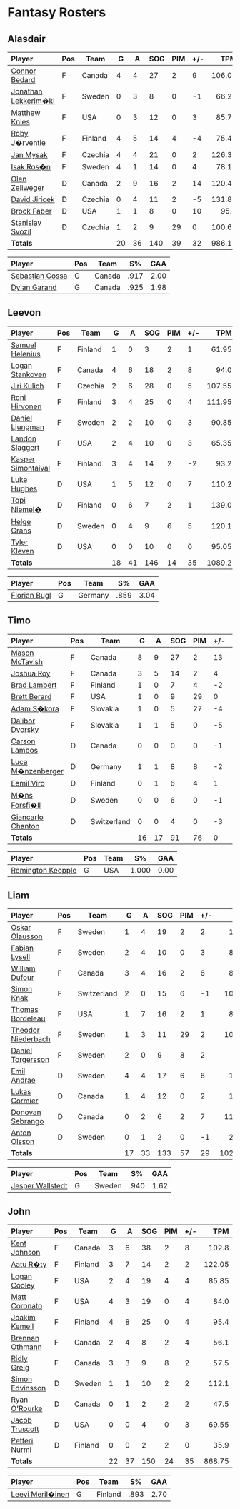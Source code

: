 # Fantasy Rosters
## Alasdair
| Player | Pos | Team | G | A | SOG | PIM | +/- | TPM |
| :----- | --- |  --- | - | - | --- | --- | --- | --: |
| [Connor Bedard](https://www.eliteprospects.com/player/535584/connor-bedard) | F |  Canada | 4 | 4 | 27 | 2 | 9 | 106.05 |
| [Jonathan Lekkerim�ki](https://www.eliteprospects.com/player/649220/jonathan-lekkerimaki) | F |  Sweden | 0 | 3 | 8 | 0 | -1 | 66.25 |
| [Matthew Knies](https://www.eliteprospects.com/player/292083/matthew-knies) | F |  USA | 0 | 3 | 12 | 0 | 3 | 85.75 |
| [Roby J�rventie](https://www.eliteprospects.com/player/534236/roby-jarventie) | F |  Finland | 4 | 5 | 14 | 4 | -4 | 75.45 |
| [Jan Mysak](https://www.eliteprospects.com/player/427906/jan-mysak) | F |  Czechia | 4 | 4 | 21 | 0 | 2 | 126.35 |
| [Isak Ros�n](https://www.eliteprospects.com/player/420269/isak-rosen) | F |  Sweden | 4 | 1 | 14 | 0 | 4 | 78.15 |
| [Olen Zellweger](https://www.eliteprospects.com/player/476596/olen-zellweger) | D |  Canada | 2 | 9 | 16 | 2 | 14 | 120.45 |
| [David Jiricek](https://www.eliteprospects.com/player/559522/david-jiricek) | D |  Czechia | 0 | 4 | 11 | 2 | -5 | 131.85 |
| [Brock Faber](https://www.eliteprospects.com/player/558598/brock-faber) | D |  USA | 1 | 1 | 8 | 0 | 10 | 95.2 |
| [Stanislav Svozil](https://www.eliteprospects.com/player/428002/stanislav-svozil) | D |  Czechia | 1 | 2 | 9 | 29 | 0 | 100.65 |
| **Totals** | | | 20 | 36 | 140 | 39 | 32 | 986.15 |

| Player | Pos | Team | S% | GAA |
| :----- | --- |  --- | -- | --: |
| [Sebastian Cossa](https://www.eliteprospects.com/player/476602/sebastian-cossa) | G |  Canada | .917 | 2.00 |
| [Dylan Garand](https://www.eliteprospects.com/player/473852/dylan-garand) | G |  Canada | .925 | 1.98 |
## Leevon
| Player | Pos | Team | G | A | SOG | PIM | +/- | TPM |
| :----- | --- |  --- | - | - | --- | --- | --- | --: |
| [Samuel Helenius](https://www.eliteprospects.com/player/554237/samuel-helenius) | F |  Finland | 1 | 0 | 3 | 2 | 1 | 61.95 |
| [Logan Stankoven](https://www.eliteprospects.com/player/556512/logan-stankoven) | F |  Canada | 4 | 6 | 18 | 2 | 8 | 94.0 |
| [Jiri Kulich](https://www.eliteprospects.com/player/579198/jiri-kulich) | F |  Czechia | 2 | 6 | 28 | 0 | 5 | 107.55 |
| [Roni Hirvonen](https://www.eliteprospects.com/player/448946/roni-hirvonen) | F |  Finland | 3 | 4 | 25 | 0 | 4 | 111.95 |
| [Daniel Ljungman](https://www.eliteprospects.com/player/463647/daniel-ljungman) | F |  Sweden | 2 | 2 | 10 | 0 | 3 | 90.85 |
| [Landon Slaggert](https://www.eliteprospects.com/player/418245/landon-slaggert) | F |  USA | 2 | 4 | 10 | 0 | 3 | 65.35 |
| [Kasper Simontaival](https://www.eliteprospects.com/player/397010/kasper-simontaival) | F |  Finland | 3 | 4 | 14 | 2 | -2 | 93.2 |
| [Luke Hughes](https://www.eliteprospects.com/player/526979/luke-hughes) | D |  USA | 1 | 5 | 12 | 0 | 7 | 110.2 |
| [Topi Niemel�](https://www.eliteprospects.com/player/499424/topi-niemela) | D |  Finland | 0 | 6 | 7 | 2 | 1 | 139.0 |
| [Helge Grans](https://www.eliteprospects.com/player/395302/helge-grans) | D |  Sweden | 0 | 4 | 9 | 6 | 5 | 120.1 |
| [Tyler Kleven](https://www.eliteprospects.com/player/536644/tyler-kleven) | D |  USA | 0 | 0 | 10 | 0 | 0 | 95.05 |
| **Totals** | | | 18 | 41 | 146 | 14 | 35 | 1089.2 |

| Player | Pos | Team | S% | GAA |
| :----- | --- |  --- | -- | --: |
| [Florian Bugl](https://www.eliteprospects.com/player/382239/florian-bugl) | G |  Germany | .859 | 3.04 |
## Timo
| Player | Pos | Team | G | A | SOG | PIM | +/- | TPM |
| :----- | --- |  --- | - | - | --- | --- | --- | --: |
| [Mason McTavish](https://www.eliteprospects.com/player/479812/mason-mctavish) | F |  Canada | 8 | 9 | 27 | 2 | 13 | 120.0 |
| [Joshua Roy](https://www.eliteprospects.com/player/483757/joshua-roy) | F |  Canada | 3 | 5 | 14 | 2 | 4 | 115.15 |
| [Brad Lambert](https://www.eliteprospects.com/player/414961/brad-lambert) | F |  Finland | 1 | 0 | 7 | 4 | -2 | 62.05 |
| [Brett Berard](https://www.eliteprospects.com/player/201740/brett-berard) | F |  USA | 1 | 0 | 9 | 29 | 0 | 70.95 |
| [Adam S�kora](https://www.eliteprospects.com/player/527426/adam-sykora) | F |  Slovakia | 1 | 0 | 5 | 27 | -4 | 52.78 |
| [Dalibor Dvorsky](https://www.eliteprospects.com/player/527424/dalibor-dvorsky) | F |  Slovakia | 1 | 1 | 5 | 0 | -5 | 61.93 |
| [Carson Lambos](https://www.eliteprospects.com/player/472875/carson-lambos) | D |  Canada | 0 | 0 | 0 | 0 | -1 | 8.0 |
| [Luca M�nzenberger](https://www.eliteprospects.com/player/407643/luca-munzenberger) | D |  Germany | 1 | 1 | 8 | 8 | -2 | 85.35 |
| [Eemil Viro](https://www.eliteprospects.com/player/499518/eemil-viro) | D |  Finland | 0 | 1 | 6 | 4 | 1 | 110.15 |
| [M�ns Forsfj�ll](https://www.eliteprospects.com/player/422034/mans-forsfjall) | D |  Sweden | 0 | 0 | 6 | 0 | -1 | 85.27 |
| [Giancarlo Chanton](https://www.eliteprospects.com/player/551665/giancarlo-chanton) | D |  Switzerland | 0 | 0 | 4 | 0 | -3 | 95.25 |
| **Totals** | | | 16 | 17 | 91 | 76 | 0 | 866.88 |

| Player | Pos | Team | S% | GAA |
| :----- | --- |  --- | -- | --: |
| [Remington Keopple](https://www.eliteprospects.com/player/597411/remington-keopple) | G |  USA | 1.000 | 0.00 |
## Liam
| Player | Pos | Team | G | A | SOG | PIM | +/- | TPM |
| :----- | --- |  --- | - | - | --- | --- | --- | --: |
| [Oskar Olausson](https://www.eliteprospects.com/player/430916/oskar-olausson) | F |  Sweden | 1 | 4 | 19 | 2 | 2 | 100.8 |
| [Fabian Lysell](https://www.eliteprospects.com/player/472769/fabian-lysell) | F |  Sweden | 2 | 4 | 10 | 0 | 3 | 86.45 |
| [William Dufour](https://www.eliteprospects.com/player/294583/william-dufour) | F |  Canada | 3 | 4 | 16 | 2 | 6 | 84.05 |
| [Simon Knak](https://www.eliteprospects.com/player/293158/simon-knak) | F |  Switzerland | 2 | 0 | 15 | 6 | -1 | 105.37 |
| [Thomas Bordeleau](https://www.eliteprospects.com/player/296636/thomas-bordeleau) | F |  USA | 1 | 7 | 16 | 2 | 1 | 82.65 |
| [Theodor Niederbach](https://www.eliteprospects.com/player/394717/theodor-niederbach) | F |  Sweden | 1 | 3 | 11 | 29 | 2 | 107.75 |
| [Daniel Torgersson](https://www.eliteprospects.com/player/407408/daniel-torgersson) | F |  Sweden | 2 | 0 | 9 | 8 | 2 | 91.1 |
| [Emil Andrae](https://www.eliteprospects.com/player/394716/emil-andrae) | D |  Sweden | 4 | 4 | 17 | 6 | 6 | 107.8 |
| [Lukas Cormier](https://www.eliteprospects.com/player/201780/lukas-cormier) | D |  Canada | 1 | 4 | 12 | 0 | 2 | 107.6 |
| [Donovan Sebrango](https://www.eliteprospects.com/player/397738/donovan-sebrango) | D |  Canada | 0 | 2 | 6 | 2 | 7 | 118.95 |
| [Anton Olsson](https://www.eliteprospects.com/player/420461/anton-olsson) | D |  Sweden | 0 | 1 | 2 | 0 | -1 | 28.85 |
| **Totals** | | | 17 | 33 | 133 | 57 | 29 | 1021.37 |

| Player | Pos | Team | S% | GAA |
| :----- | --- |  --- | -- | --: |
| [Jesper Wallstedt](https://www.eliteprospects.com/player/394724/jesper-wallstedt) | G |  Sweden | .940 | 1.62 |
## John
| Player | Pos | Team | G | A | SOG | PIM | +/- | TPM |
| :----- | --- |  --- | - | - | --- | --- | --- | --: |
| [Kent Johnson](https://www.eliteprospects.com/player/521697/kent-johnson) | F |  Canada | 3 | 6 | 38 | 2 | 8 | 102.8 |
| [Aatu R�ty](https://www.eliteprospects.com/player/467384/aatu-raty) | F |  Finland | 3 | 7 | 14 | 2 | 2 | 122.05 |
| [Logan Cooley](https://www.eliteprospects.com/player/651538/logan-cooley) | F |  USA | 2 | 4 | 19 | 4 | 4 | 85.85 |
| [Matt Coronato](https://www.eliteprospects.com/player/462501/matt-coronato) | F |  USA | 4 | 3 | 19 | 0 | 4 | 84.0 |
| [Joakim Kemell](https://www.eliteprospects.com/player/526043/joakim-kemell) | F |  Finland | 4 | 8 | 25 | 0 | 4 | 95.4 |
| [Brennan Othmann](https://www.eliteprospects.com/player/529248/brennan-othmann) | F |  Canada | 2 | 4 | 8 | 2 | 4 | 56.1 |
| [Ridly Greig](https://www.eliteprospects.com/player/413174/ridly-greig) | F |  Canada | 3 | 3 | 9 | 8 | 2 | 57.5 |
| [Simon Edvinsson](https://www.eliteprospects.com/player/394730/simon-edvinsson) | D |  Sweden | 1 | 1 | 10 | 2 | 2 | 112.1 |
| [Ryan O'Rourke](https://www.eliteprospects.com/player/201939/ryan-o-rourke) | D |  Canada | 0 | 1 | 2 | 2 | 2 | 47.5 |
| [Jacob Truscott](https://www.eliteprospects.com/player/201776/jacob-truscott) | D |  USA | 0 | 0 | 4 | 0 | 3 | 69.55 |
| [Petteri Nurmi](https://www.eliteprospects.com/player/556753/petteri-nurmi) | D |  Finland | 0 | 0 | 2 | 2 | 0 | 35.9 |
| **Totals** | | | 22 | 37 | 150 | 24 | 35 | 868.75 |

| Player | Pos | Team | S% | GAA |
| :----- | --- |  --- | -- | --: |
| [Leevi Meril�inen](https://www.eliteprospects.com/player/499423/leevi-merilainen) | G |  Finland | .893 | 2.70 |